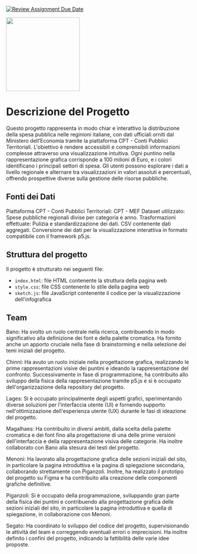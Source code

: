 [![Review Assignment Due Date](https://classroom.github.com/assets/deadline-readme-button-22041afd0340ce965d47ae6ef1cefeee28c7c493a6346c4f15d667ab976d596c.svg)](https://classroom.github.com/a/7-MKnzKQ)

<img src="https://www.polimi.it/_assets/4b51f00386267395f41e0940abbcd656/Images/logo.svg" width="200"/>

# Descrizione del Progetto
Questo progetto rappresenta in modo chiar e interattivo la distribuzione della spesa pubblica nelle reginioni italiane, con dati ufficiali orniti dal Ministero dell’Economia tramite la piattaforma CPT - Conti Pubblici Territoriali. L'obiettivo è rendere accessibili e comprensibili informazioni complesse attraverso una visualizzazione intuitiva.
Ogni puntino nella rappresentazione grafica corrisponde a 100 milioni di Euro, e i colori identificano i principali settori di spesa. Gli utenti possono esplorare i dati a livello regionale e alternare tra visualizzazioni in valori assoluti e percentuali, offrendo prospettive diverse sulla gestione delle risorse pubbliche.

## Fonti dei Dati
Piattaforma CPT - Conti Pubblici Territoriali: CPT - MEF
Dataset utilizzato: Spese pubbliche regionali divise per categoria e anno.
Trasformazioni effettuate: Pulizia e standardizzazione dei dati.
CSV contenente dati aggregati.
Conversione dei dati per la visualizzazione interattiva in formato compatibile con il framework p5.js.

## Struttura del progetto
Il progetto è strutturato nei seguenti file:
- `index.html`: file HTML contenente la struttura della pagina web
- `style.css`: file CSS contenente lo stile della pagina web
- `sketch.js`: file JavaScript contenente il codice per la visualizzazione dell'infografica

## Team
Bano: Ha svolto un ruolo centrale nella ricerca, contribuendo in modo significativo alla definizione dei font e della palette cromatica. Ha fornito anche un apporto cruciale nella fase di brainstorming e nella selezione dei temi iniziali del progetto.

Chinni: Ha avuto un ruolo iniziale nella progettazione grafica, realizzando le prime rappresentazioni visive dei puntini e ideando la rappresentazione del confronto. Successivamente in fase di programmazione, ha contribuito allo sviluppo della fisica della rappresentazione tramite p5.js e si è occupato dell'organizzazione della repository del progetto.

Lages: Si è occupato principalmente degli aspetti grafici, sperimentando diverse soluzioni per l'interfaccia utente (UI) e fornendo supporto nell'ottimizzazione dell'esperienza utente (UX) durante le fasi di ideazione del progetto.

Magalhaes: Ha contribuito in diversi ambiti, dalla scelta della palette cromatica e dei font fino alla progettazione di una delle prime versioni dell'interfaccia e della rappresentazione visiva delle categorie. Ha inoltre collaborato con Bano alla stesura dei testi del progetto.

Menoni: Ha lavorato alla progettazione grafica delle sezioni iniziali del sito, in particolare la pagina introduttiva e la pagina di spiegazione secondaria, collaborando strettamente con Piganzoli. Inoltre, ha realizzato il prototipo del progetto su Figma e ha contribuito alla creazione delle componenti grafiche definitive.

Piganzoli: Si è occupato della programmazione, sviluppando gran parte della fisica dei puntini e contribuendo alla progettazione grafica delle sezioni iniziali del sito, in particolare la pagina introduttiva e quella di spiegazione, in collaborazione con Menoni.

Segato: Ha coordinato lo sviluppo del codice del progetto, supervisionando le attività del team e correggendo eventuali errori o imprecisioni. Ha inoltre definito i confini del progetto, indicando la fattibilità delle varie idee proposte.
